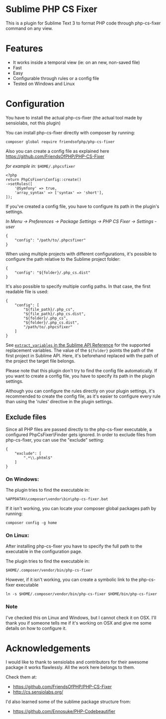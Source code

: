 # Sublime PHP CS Fixer
This is a plugin for Sublime Text 3 to format PHP code through php-cs-fixer command on any view.

# Features

* It works inside a temporal view (ie: on an new, non-saved file)
* Fast
* Easy
* Configurable through rules or a config file
* Tested on Windows and Linux

# Configuration

You have to install the actual php-cs-fixer (the actual tool made by sensiolabs, not this plugin)

You can install php-cs-fixer directly with composer by running:

    composer global require friendsofphp/php-cs-fixer

Also you can create a config file as explained here https://github.com/FriendsOfPHP/PHP-CS-Fixer

*for example in:* `$HOME/.phpcsfixer`

    <?php
    return PhpCsFixer\Config::create()
    ->setRules([
        '@Symfony' => true,
        'array_syntax' => ['syntax' => 'short'],
    ]);

If you've created a config file, you have to configure its path in the plugin's settings.

*In Menu -> Preferences -> Package Settings -> PHP CS Fixer -> Settings - user*

    {
        "config": "/path/to/.phpcsfixer"
    }

When using multiple projects with different configurations, it's possible to configure the path relative to the Sublime project folder:

    {
        "config": "${folder}/.php_cs.dist"
    }

It's also possible to specify multiple config paths. In that case, the first readable file is used:

    {
        "config": [
            "${file_path}/.php_cs",
            "${file_path}/.php_cs.dist",
            "${folder}/.php_cs",
            "${folder}/.php_cs.dist",
            "/path/to/.phpcsfixer"
        ]
    }

See [`extract_variables` in the Sublime API Reference](https://www.sublimetext.com/docs/3/api_reference.html#sublime.Window) for the supported replacement variables. The value of the `${folder}` points the path of the first project in Sublime API. Here, it's beforehand replaced with the path of the project the target file belongs.

Please note that this plugin don't try to find the config file automatically. If you want to create a config file, you have to specify its path in the plugin settings.

Although you can configure the rules directly on your plugin settings, it's recommended to create the config file, as it's easier to configure every rule than using the 'rules' directive in the plugin settings.

## Exclude files

Since all PHP files are passed directly to the php-cs-fixer executable, a configured PhpCsFixer\\Finder gets ignored.
In order to exclude files from php-cs-fixer, you can use the "exclude" setting:

    {
        "exclude": [
            ".*\\.phtml$"
        ]
    }


### On Windows:

The plugin tries to find the executable in:

    %APPDATA%\composer\vendor\bin\php-cs-fixer.bat

If it isn't working, you can locate your composer global packages path by running:

    composer config -g home

### On Linux:

After installing php-cs-fixer you have to specify the full path to the
executable in the configuration page.

The plugin tries to find the executable in:

    $HOME/.composer/vendor/bin/php-cs-fixer

However, if it isn't working, you can create a symbolic link to the php-cs-fixer executable

    ln -s $HOME/.composer/vendor/bin/php-cs-fixer $HOME/bin/php-cs-fixer

### Note

I've checked this on Linux and Windows, but I cannot check it on OSX.
I'll thank you if someone tells me if it's working on OSX and give me
some details on how to configure it.

# Acknowledgements

I would like to thank to sensiolabs and contributors for their awesome package
it works flawlessly. All the work here belongs to them.

Check them at:

* https://github.com/FriendsOfPHP/PHP-CS-Fixer
* http://cs.sensiolabs.org/

I'd also learned some of the sublime package structure from:

* https://github.com/Ennosuke/PHP-Codebeautifier
